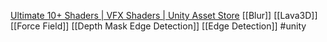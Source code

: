 [Ultimate 10+ Shaders | VFX Shaders | Unity Asset Store](https://assetstore.unity.com/packages/vfx/shaders/ultimate-10-shaders-168611)
[[Blur]] [[Lava3D]] [[Force Field]] [[Depth Mask Edge Detection]] [[Edge Detection]]
#unity 